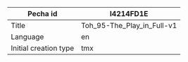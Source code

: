 |Pecha id | I4214FD1E
| --- | --- 
|Title | Toh_95-The_Play_in_Full-v1 
|Language | en
|Initial creation type | tmx